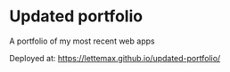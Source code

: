 # Updated portfolio

A portfolio of my most recent web apps

Deployed at: https://lettemax.github.io/updated-portfolio/
